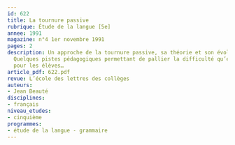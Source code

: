 ```yaml
---
id: 622
title: La tournure passive 
rubrique: Étude de la langue [5e]
annee: 1991
magazine: n°4 1er novembre 1991
pages: 2
description: Un approche de la tournure passive, sa théorie et son évolution en français.
  Quelques pistes pédagogiques permettant de pallier la difficulté qu’elle représente
  pour les élèves…
article_pdf: 622.pdf
revue: L’école des lettres des collèges
auteurs:
- Jean Beauté
disciplines:
- français
niveau_etudes:
- cinquième
programmes:
- étude de la langue - grammaire
---
```

